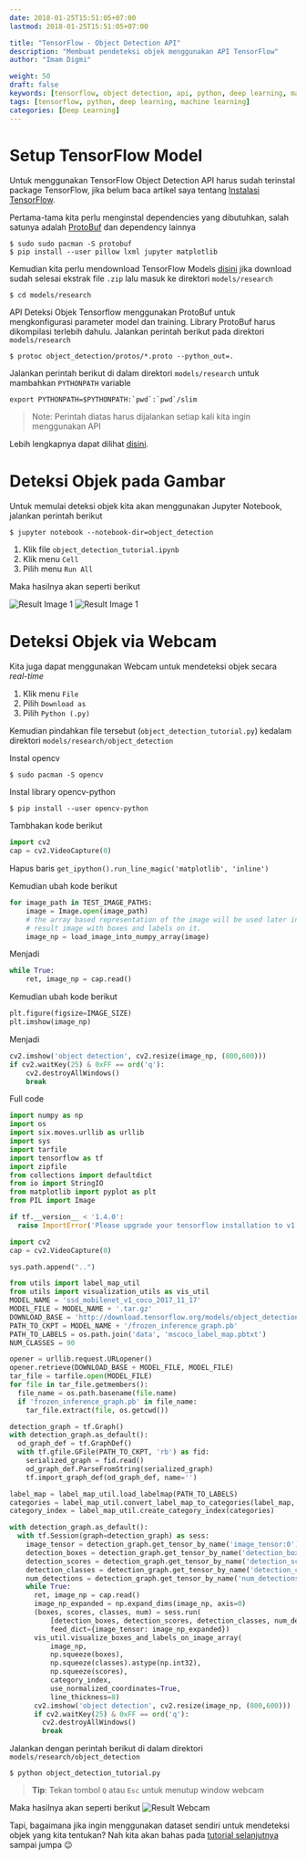 ```yaml
---
date: 2018-01-25T15:51:05+07:00
lastmod: 2018-01-25T15:51:05+07:00

title: "TensorFlow - Object Detection API"
description: "Membuat pendeteksi objek menggunakan API TensorFlow"
author: "Imam Digmi"

weight: 50
draft: false
keywords: [tensorflow, object detection, api, python, deep learning, machine learning]
tags: [tensorflow, python, deep learning, machine learning]
categories: [Deep Learning]
---
```


# Setup TensorFlow Model
Untuk menggunakan TensorFlow Object Detection API harus sudah terinstal package TensorFlow, jika belum baca artikel saya tentang [Instalasi TensorFlow](https://imamdigmi.github.io/post/tensorflow-installation/).

Pertama-tama kita perlu menginstal dependencies yang dibutuhkan, salah satunya adalah [ProtoBuf](https://github.com/google/protobuf) dan dependency lainnya
```
$ sudo sudo pacman -S protobuf
$ pip install --user pillow lxml jupyter matplotlib
```

Kemudian kita perlu mendownload TensorFlow Models [disini](https://codeload.github.com/tensorflow/models/zip/master) jika download sudah selesai ekstrak file `.zip` lalu masuk ke direktori `models/research`
```
$ cd models/research
```

API Deteksi Objek Tensorflow menggunakan ProtoBuf untuk mengkonfigurasi parameter model dan training. Library ProtoBuf harus dikompilasi terlebih dahulu. Jalankan perintah berikut pada direktori `models/research`
```
$ protoc object_detection/protos/*.proto --python_out=.
```

Jalankan perintah berikut di dalam direktori `models/research` untuk mambahkan `PYTHONPATH` variable
```
export PYTHONPATH=$PYTHONPATH:`pwd`:`pwd`/slim
```

> Note: Perintah diatas harus dijalankan setiap kali kita ingin menggunakan API

Lebih lengkapnya dapat dilihat [disini](https://github.com/tensorflow/models/blob/master/research/object_detection/g3doc/installation.md).

# Deteksi Objek pada Gambar
Untuk memulai deteksi objek kita akan menggunakan Jupyter Notebook, jalankan perintah berikut 
```
$ jupyter notebook --notebook-dir=object_detection
```

1. Klik file `object_detection_tutorial.ipynb`
2. Klik menu `Cell`
3. Pilih menu `Run All`

Maka hasilnya akan seperti berikut

![Result Image 1](/images/tensorflow-object-detection-overview/result-image-1.png)
![Result Image 1](/images/tensorflow-object-detection-overview/result-image-2.png)

# Deteksi Objek via Webcam
Kita juga dapat menggunakan Webcam untuk mendeteksi objek secara _real-time_

1. Klik menu `File`
2. Pilih `Download as`
3. Pilih `Python (.py)`

Kemudian pindahkan file tersebut (`object_detection_tutorial.py`) kedalam direktori `models/research/object_detection`

Instal opencv
```
$ sudo pacman -S opencv
```

Instal library opencv-python
```
$ pip install --user opencv-python
```

Tambhakan kode berikut
```python
import cv2
cap = cv2.VideoCapture(0)
```

Hapus baris `get_ipython().run_line_magic('matplotlib', 'inline')`

Kemudian ubah kode berikut
```python
for image_path in TEST_IMAGE_PATHS:
    image = Image.open(image_path)
    # the array based representation of the image will be used later in order to prepare the
    # result image with boxes and labels on it.
    image_np = load_image_into_numpy_array(image)
```

Menjadi
```python
while True:
    ret, image_np = cap.read()
```

Kemudian ubah kode berikut
```python
plt.figure(figsize=IMAGE_SIZE)
plt.imshow(image_np)
```

Menjadi
```python
cv2.imshow('object detection', cv2.resize(image_np, (800,600)))
if cv2.waitKey(25) & 0xFF == ord('q'):
    cv2.destroyAllWindows()
    break
```

Full code
```python
import numpy as np
import os
import six.moves.urllib as urllib
import sys
import tarfile
import tensorflow as tf
import zipfile
from collections import defaultdict
from io import StringIO
from matplotlib import pyplot as plt
from PIL import Image

if tf.__version__ < '1.4.0':
  raise ImportError('Please upgrade your tensorflow installation to v1.4.* or later!')

import cv2
cap = cv2.VideoCapture(0)

sys.path.append("..")

from utils import label_map_util
from utils import visualization_utils as vis_util
MODEL_NAME = 'ssd_mobilenet_v1_coco_2017_11_17'
MODEL_FILE = MODEL_NAME + '.tar.gz'
DOWNLOAD_BASE = 'http://download.tensorflow.org/models/object_detection/'
PATH_TO_CKPT = MODEL_NAME + '/frozen_inference_graph.pb'
PATH_TO_LABELS = os.path.join('data', 'mscoco_label_map.pbtxt')
NUM_CLASSES = 90

opener = urllib.request.URLopener()
opener.retrieve(DOWNLOAD_BASE + MODEL_FILE, MODEL_FILE)
tar_file = tarfile.open(MODEL_FILE)
for file in tar_file.getmembers():
  file_name = os.path.basename(file.name)
  if 'frozen_inference_graph.pb' in file_name:
    tar_file.extract(file, os.getcwd())

detection_graph = tf.Graph()
with detection_graph.as_default():
  od_graph_def = tf.GraphDef()
  with tf.gfile.GFile(PATH_TO_CKPT, 'rb') as fid:
    serialized_graph = fid.read()
    od_graph_def.ParseFromString(serialized_graph)
    tf.import_graph_def(od_graph_def, name='')

label_map = label_map_util.load_labelmap(PATH_TO_LABELS)
categories = label_map_util.convert_label_map_to_categories(label_map, max_num_classes=NUM_CLASSES, use_display_name=True)
category_index = label_map_util.create_category_index(categories)

with detection_graph.as_default():
  with tf.Session(graph=detection_graph) as sess:
    image_tensor = detection_graph.get_tensor_by_name('image_tensor:0')
    detection_boxes = detection_graph.get_tensor_by_name('detection_boxes:0')
    detection_scores = detection_graph.get_tensor_by_name('detection_scores:0')
    detection_classes = detection_graph.get_tensor_by_name('detection_classes:0')
    num_detections = detection_graph.get_tensor_by_name('num_detections:0')
    while True:
      ret, image_np = cap.read()
      image_np_expanded = np.expand_dims(image_np, axis=0)
      (boxes, scores, classes, num) = sess.run(
          [detection_boxes, detection_scores, detection_classes, num_detections],
          feed_dict={image_tensor: image_np_expanded})
      vis_util.visualize_boxes_and_labels_on_image_array(
          image_np,
          np.squeeze(boxes),
          np.squeeze(classes).astype(np.int32),
          np.squeeze(scores),
          category_index,
          use_normalized_coordinates=True,
          line_thickness=8)
      cv2.imshow('object detection', cv2.resize(image_np, (800,600)))
      if cv2.waitKey(25) & 0xFF == ord('q'):
        cv2.destroyAllWindows()
        break
```

Jalankan dengan perintah berikut di dalam direktori `models/research/object_detection`
```
$ python object_detection_tutorial.py
```

> __Tip__: Tekan tombol `Q` atau `Esc` untuk menutup window webcam

Maka hasilnya akan seperti berikut
![Result Webcam](/images/tensorflow-object-detection-overview/result-webcam.png)

Tapi, bagaimana jika ingin menggunakan dataset sendiri untuk mendeteksi objek yang kita tentukan? Nah kita akan bahas pada [tutorial selanjutnya](https://imamdigmi.github.io/post/tensorflow-custom-object-detection/) sampai jumpa :wink: